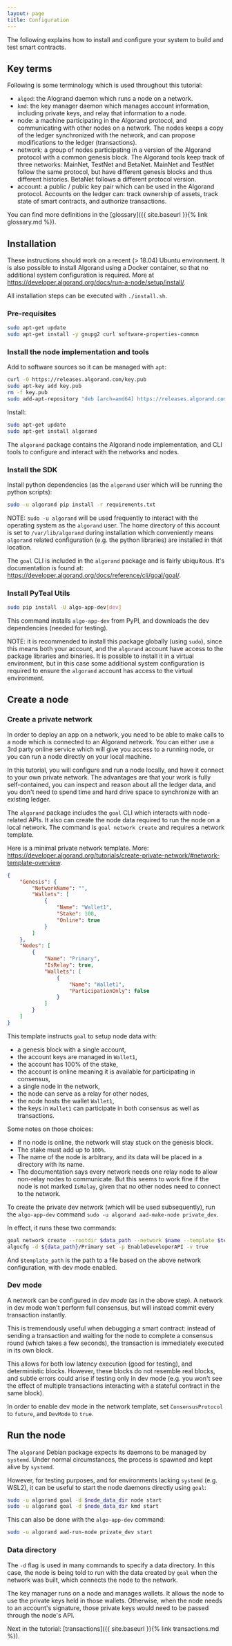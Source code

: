 ```yaml
---
layout: page
title: Configuration
---
```


The following explains how to install and configure your system to build and test smart contracts.

## Key terms

Following is some terminology which is used throughout this tutorial:

- `algod`:
  the Alogrand daemon which runs a node on a network.
- `kmd`:
  the key manager daemon which manages account information,
  including private keys,
  and relay that information to a node.
- node:
  a machine participating in the Algorand protocol,
  and communicating with other nodes on a network.
  The nodes keeps a copy of the ledger synchronized with the network,
  and can propose modifications to the ledger (transactions).
- network:
  a group of nodes participating in a version of the Algorand protocol with a common genesis block.
  The Algorand tools keep track of three networks: MainNet, TestNet and BetaNet.
  MainNet and TestNet follow the same protocol,
  but have different genesis blocks and thus different histories.
  BetaNet follows a different protocol version.
- account:
  a public / public key pair which can be used in the Algorand protocol.
  Accounts on the ledger can:
  track ownership of assets,
  track state of smart contracts,
  and authorize transactions.

You can find more definitions in the [glossary]({{ site.baseurl }}{% link glossary.md %}).

## Installation

These instructions should work on a recent (> 18.04) Ubuntu environment.
It is also possible to install Algorand using a Docker container,
so that no additional system configuration is required.
More at <https://developer.algorand.org/docs/run-a-node/setup/install/>.

All installation steps can be executed with `./install.sh`.

### Pre-requisites

```bash
sudo apt-get update
sudo apt-get install -y gnupg2 curl software-properties-common
```

### Install the node implementation and tools

Add to software sources so it can be managed with `apt`:

```bash
curl -O https://releases.algorand.com/key.pub
sudo apt-key add key.pub
rm -f key.pub
sudo add-apt-repository "deb [arch=amd64] https://releases.algorand.com/deb/ stable main"
```

Install:

```bash
sudo apt-get update
sudo apt-get install algorand
```

The `algorand` package contains the Algorand node implementation,
and CLI tools to configure and interact with the networks and nodes.

### Install the SDK

Install python dependencies
(as the `algorand` user which will be running the python scripts):

```bash
sudo -u algorand pip install -r requirements.txt
```

NOTE: `sudo -u algorand` will be used frequently to interact with the operating
system as the `algorand` user. The home directory of this account is set to
`/var/lib/algorand` during installation which conveniently means `algorand`
related configuration (e.g. the python libraries) are installed in that location.

The `goal` CLI is included in the `algorand` package and is fairly ubiquitous.
It's documentation is found at:
<https://developer.algorand.org/docs/reference/cli/goal/goal/>.

### Install PyTeal Utils

```bash
sudo pip install -U algo-app-dev[dev]
```

This command installs `algo-app-dev` from PyPI,
and downloads the dev dependencies (needed for testing).

NOTE: it is recommended to install this package globally (using `sudo`),
since this means both your account,
and the `algorand` account have access to the package libraries and binaries.
It is possible to install it in a virtual environment,
but in this case some additional system configuration is required to ensure the `algorand` account has access to the virtual environment.

## Create a node

### Create a private network

In order to deploy an app on a network,
you need to be able to make calls to a node which is connected to an Algorand network.
You can either use a 3rd party online service which will give you access to a running node,
or you can run a node directly on your local machine.

In this tutorial, you will configure and run a node locally,
and have it connect to your own private network.
The advantages are that your work is fully self-contained,
you can inspect and reason about all the ledger data,
and you don't need to spend time and hard drive space to synchronize with an existing ledger.

The `algorand` package includes the `goal` CLI which interacts with node-related APIs.
It also can create the node data required to run the node on a local network.
The command is `goal network create` and requires a network template.

Here is a minimal private network template.
More: <https://developer.algorand.org/tutorials/create-private-network/#network-template-overview>.

```json
{
    "Genesis": {
        "NetworkName": "",
        "Wallets": [
            {
                "Name": "Wallet1",
                "Stake": 100,
                "Online": true
            }
        ]
    },
    "Nodes": [
        {
            "Name": "Primary",
            "IsRelay": true,
            "Wallets": [
                {
                    "Name": "Wallet1",
                    "ParticipationOnly": false
                }
            ]
        }
    ]
}
```

This template instructs `goal` to setup node data with:

- a genesis block with a single account,
- the account keys are managed in `Wallet1`,
- the account has 100% of the stake,
- the account is online meaning it is available for participating in consensus,
- a single node in the network,
- the node can serve as a relay for other nodes,
- the node hosts the wallet `Wallet1`,
- the keys in `Wallet1` can participate in both consensus as well as transactions.

Some notes on those choices:

- If no node is online, the network will stay stuck on the genesis block.
- The stake must add up to `100%`.
- The name of the node is arbitrary,
  and its data will be placed in a directory with its name.
- The documentation says every network needs one relay node to allow non-relay nodes to communicate.
  But this seems to work fine if the node is not marked `IsRelay`,
  given that no other nodes need to connect to the network.

To create the private dev network (which will be used subsequently),
run the `algo-app-dev` command `sudo -u algorand aad-make-node private_dev`.

In effect, it runs these two commands:

```bash
goal network create --rootdir $data_path --network $name --template $template_path
algocfg -d ${data_path}/Primary set -p EnableDeveloperAPI -v true
```

And `$template_path` is the path to a file based on the above network configuration,
with dev mode enabled.

### Dev mode

A network can be configured in *dev mode* (as in the above step).
A network in dev mode won't perform full consensus,
but will instead commit every transaction instantly.

This is tremendously useful when debugging a smart contract:
instead of sending a transaction and waiting for the node to complete a consensus round
(which takes a few seconds),
the transaction is immediately executed in its own block.

This allows for both low latency execution (good for testing),
and deterministic blocks.
However, these blocks do not resemble real blocks,
and subtle errors could arise if testing only in dev mode
(e.g. you won't see the effect of multiple transactions interacting with a stateful contract in the same block).

In order to enable dev mode in the network template,
set `ConsensusProtocol` to `future`,
and `DevMode` to `true`.

## Run the node

The `algorand` Debian package expects its daemons to be managed by `systemd`.
Under normal circumstances,
the process is spawned and kept alive by `systemd`.

However, for testing purposes, and for environments lacking `systemd` (e.g. WSL2),
it can be useful to start the node daemons directly using `goal`:

```bash
sudo -u algorand goal -d $node_data_dir node start
sudo -u algorand goal -d $node_data_dir kmd start
```

This can also be done with the `algo-app-dev` command:

```bash
sudo -u algorand aad-run-node private_dev start
```

### Data directory

The `-d` flag is used in many commands to specify a data directory.
In this case,
the node is being told to run with the data created by `goal` when the network was built,
which connects the node to the network.

The key manager runs on a node and manages wallets.
It allows the node to use the private keys held in those wallets.
Otherwise, when the node needs to an account's signature,
those private keys would need to be passed through the node's API.

Next in the tutorial: [transactions]({{ site.baseurl }}{% link transactions.md %}).
